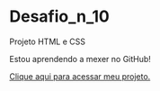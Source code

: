# Desafio_n_10
 Projeto HTML e CSS

Estou aprendendo a mexer no GitHub!
<p>
    <a href="https://mateus-s-quintanilha.github.io/Desafio_n_10/desafio010.html" target="_blank">Clique aqui para acessar meu projeto.</a>
</p>